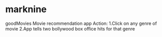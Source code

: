 # marknine
goodMovies
Movie recommendation app
Action:
1.Click on any genre of movie
2.App tells two bollywood box office hits for that genre
